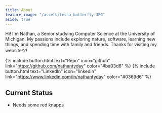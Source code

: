 ```yaml
---
title: About
feature_image: "/assets/tessa_butterfly.JPG"
aside: true
---
```


Hi! I'm Nathan, a Senior studying Computer Science at the University of Michigan. My passions include exploring nature, software, learning new things, and spending time with family and friends. Thanks for visiting my websiteツ!

{% include button.html text="Repo" icon="github" link="https://github.com/nathantyday" color="#ba03d6" %} {% include button.html text="LinkedIn" icon="linkedin" link="https://www.linkedin.com/in/nathantyday" color="#0369d6" %} 


## Current Status

- Needs some red knapps

